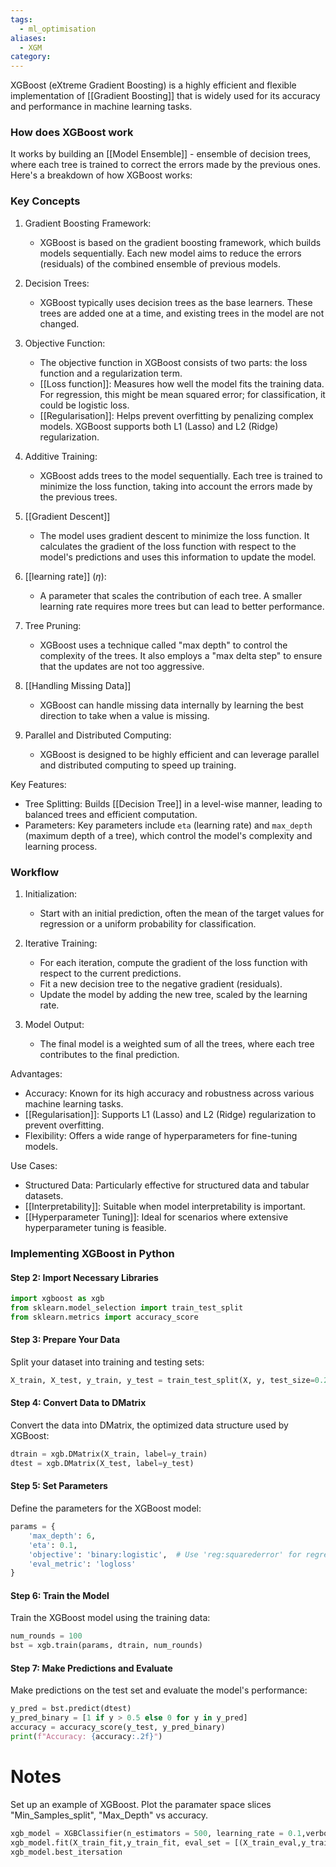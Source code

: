 ```yaml
---
tags:
  - ml_optimisation
aliases:
  - XGM
category:
---
```

XGBoost (eXtreme Gradient Boosting) is a highly efficient and flexible implementation of [[Gradient Boosting]] that is widely used for its accuracy and performance in machine learning tasks.

### How does XGBoost work

It works by building an [[Model Ensemble]] - ensemble of decision trees, where each tree is trained to correct the errors made by the previous ones. Here's a breakdown of how XGBoost works:
### Key Concepts

1. Gradient Boosting Framework:
   - XGBoost is based on the gradient boosting framework, which builds models sequentially. Each new model aims to reduce the errors (residuals) of the combined ensemble of previous models.

2. Decision Trees:
   - XGBoost typically uses decision trees as the base learners. These trees are added one at a time, and existing trees in the model are not changed.

3. Objective Function:
   - The objective function in XGBoost consists of two parts: the loss function and a regularization term.
   - [[Loss function]]: Measures how well the model fits the training data. For regression, this might be mean squared error; for classification, it could be logistic loss.
   - [[Regularisation]]: Helps prevent overfitting by penalizing complex models. XGBoost supports both L1 (Lasso) and L2 (Ridge) regularization.

4. Additive Training:
   - XGBoost adds trees to the model sequentially. Each tree is trained to minimize the loss function, taking into account the errors made by the previous trees.

5. [[Gradient Descent]]
   - The model uses gradient descent to minimize the loss function. It calculates the gradient of the loss function with respect to the model's predictions and uses this information to update the model.

6. [[learning rate]] ($\eta$):
   - A parameter that scales the contribution of each tree. A smaller learning rate requires more trees but can lead to better performance.

7. Tree Pruning:
   - XGBoost uses a technique called "max depth" to control the complexity of the trees. It also employs a "max delta step" to ensure that the updates are not too aggressive.

8. [[Handling Missing Data]]
   - XGBoost can handle missing data internally by learning the best direction to take when a value is missing.

9. Parallel and Distributed Computing:
   - XGBoost is designed to be highly efficient and can leverage parallel and distributed computing to speed up training.

Key Features:
- Tree Splitting: Builds [[Decision Tree]] in a level-wise manner, leading to balanced trees and efficient computation.
- Parameters: Key parameters include `eta` (learning rate) and `max_depth` (maximum depth of a tree), which control the model's complexity and learning process.

### Workflow

1. Initialization:
   - Start with an initial prediction, often the mean of the target values for regression or a uniform probability for classification.

2. Iterative Training:
   - For each iteration, compute the gradient of the loss function with respect to the current predictions.
   - Fit a new decision tree to the negative gradient (residuals).
   - Update the model by adding the new tree, scaled by the learning rate.

3. Model Output:
   - The final model is a weighted sum of all the trees, where each tree contributes to the final prediction.

Advantages:
- Accuracy: Known for its high accuracy and robustness across various machine learning tasks.
- [[Regularisation]]: Supports L1 (Lasso) and L2 (Ridge) regularization to prevent overfitting.
- Flexibility: Offers a wide range of hyperparameters for fine-tuning models.

Use Cases:
- Structured Data: Particularly effective for structured data and tabular datasets.
- [[Interpretability]]: Suitable when model interpretability is important.
- [[Hyperparameter Tuning]]: Ideal for scenarios where extensive hyperparameter tuning is feasible.
### Implementing XGBoost in Python

#### Step 2: Import Necessary Libraries

```python
import xgboost as xgb
from sklearn.model_selection import train_test_split
from sklearn.metrics import accuracy_score
```
#### Step 3: Prepare Your Data

Split your dataset into training and testing sets:

```python
X_train, X_test, y_train, y_test = train_test_split(X, y, test_size=0.2, random_state=42)
```

#### Step 4: Convert Data to DMatrix

Convert the data into DMatrix, the optimized data structure used by XGBoost:

```python
dtrain = xgb.DMatrix(X_train, label=y_train)
dtest = xgb.DMatrix(X_test, label=y_test)
```

#### Step 5: Set Parameters

Define the parameters for the XGBoost model:

```python
params = {
    'max_depth': 6,
    'eta': 0.1,
    'objective': 'binary:logistic',  # Use 'reg:squarederror' for regression tasks
    'eval_metric': 'logloss'
}
```

#### Step 6: Train the Model

Train the XGBoost model using the training data:
```python
num_rounds = 100
bst = xgb.train(params, dtrain, num_rounds)
```

#### Step 7: Make Predictions and Evaluate
Make predictions on the test set and evaluate the model's performance:

```python
y_pred = bst.predict(dtest)
y_pred_binary = [1 if y > 0.5 else 0 for y in y_pred]
accuracy = accuracy_score(y_test, y_pred_binary)
print(f"Accuracy: {accuracy:.2f}")
```

# Notes

Set up an example of XGBoost. Plot the paramater space slices "Min_Samples_split", "Max_Depth" vs accuracy.

```python
xgb_model = XGBClassifier(n_estimators = 500, learning_rate = 0.1,verbosity = 1, random_state = RANDOM_STATE)
xgb_model.fit(X_train_fit,y_train_fit, eval_set = [(X_train_eval,y_train_eval)], early_stopping_rounds = 10)
xgb_model.best_itersation
```